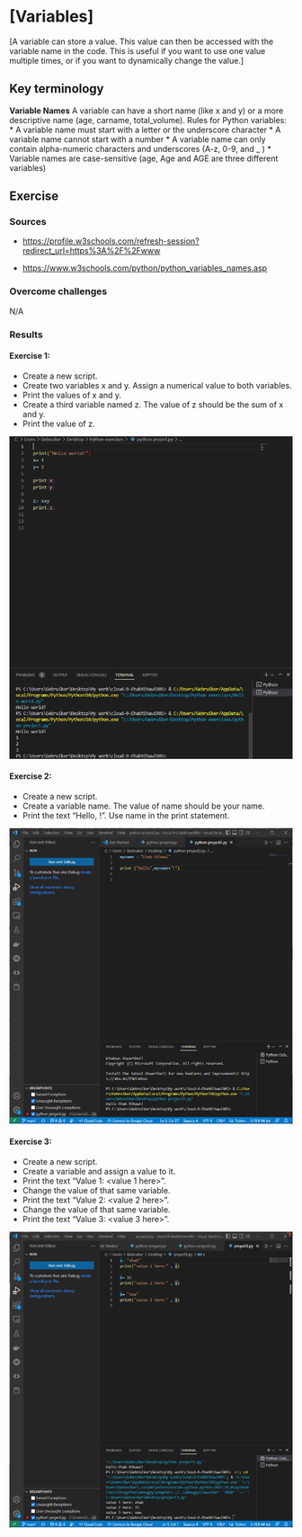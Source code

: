 # [Variables]
[A variable can store a value. This value can then be accessed with the variable name in the code. This is useful if you want to use one value multiple times, or if you want to dynamically change the value.]

## Key terminology
**Variable Names**
    A variable can have a short name (like x and y) or a more descriptive name (age, carname, total_volume). Rules for Python variables:
    * A variable name must start with a letter or the underscore character
    * A variable name cannot start with a number
    * A variable name can only contain alpha-numeric characters and underscores (A-z, 0-9, and _ )
    * Variable names are case-sensitive (age, Age and AGE are three different variables)

## Exercise
### Sources
- https://profile.w3schools.com/refresh-session?redirect_url=https%3A%2F%2Fwww

- https://www.w3schools.com/python/python_variables_names.asp

### Overcome challenges
N/A

### Results
#### Exercise 1:
* Create a new script.
* Create two variables x and y. Assign a numerical value to both variables.
* Print the values of x and y.
* Create a third variable named z. The value of z should be the sum of x and y.
* Print the value of z.

![creating muliple variables and assign values to those variables and add sum calculation to them](https://github.com/Techgrounds-Cloud-9/cloud-9-EhabRihawi985/blob/main/00_includes/Python/Variables.png)

#### Exercise 2:
* Create a new script.
* Create a variable name. The value of name should be your name.
* Print the text “Hello, <your name here>!”. Use name in the print statement.


![Variable as name, and the value assigned to my name](https://github.com/Techgrounds-Cloud-9/cloud-9-EhabRihawi985/blob/main/00_includes/Python/Exercise%202.png)

#### Exercise 3:
* Create a new script.
* Create a variable and assign a value to it.
* Print the text “Value 1: <value 1 here>”.
* Change the value of that same variable.
* Print the text “Value 2: <value 2 here>”.
* Change the value of that same variable.
* Print the text “Value 3: <value 3 here>”.

![Three variables](https://github.com/Techgrounds-Cloud-9/cloud-9-EhabRihawi985/blob/main/00_includes/Python/Exercise%203.png)
